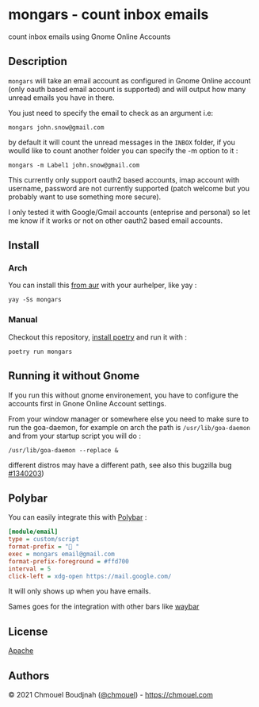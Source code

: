 # mongars - count inbox emails

count inbox emails using Gnome Online Accounts

## Description

`mongars` will take an email account as configured in Gnome Online account (only
oauth based email account is supported) and will output how many unread emails
you have in there.

You just need to specify the email to check as an argument i.e:

```shell
mongars john.snow@gmail.com
```

by default it will count the unread messages in the `INBOX` folder, if you
woulld like to count another folder you can specify the -m option to it :

```shell
mongars -m Label1 john.snow@gmail.com
```

This currently only support oauth2 based accounts, imap account with username,
password are not currently supported (patch welcome but you probably want to use
something more secure).

I only tested it with Google/Gmail accounts (enteprise and personal) so let me
know if it works or not on other oauth2 based email accounts.

## Install

### Arch

You can install this [from aur](https://aur.archlinux.org/packages/mongars) with your aurhelper, like yay :

```
yay -Ss mongars
```

### Manual

Checkout this repository, [install poetry](https://python-poetry.org/docs/#installation) and run it with :

```shell
poetry run mongars
```

## Running it without Gnome

If you run this without gnome environement, you have to configure the accounts
first in Gnone Online Account settings.

From your window manager or somewhere else you need to make sure to run the goa-daemon, for example on arch the path is `/usr/lib/goa-daemon` and from your startup script you will do :

```shell
/usr/lib/goa-daemon --replace &
```

different distros may have a different path, see also this bugzilla bug
[#1340203](https://bugzilla.redhat.com/show_bug.cgi?id=1340203))

## Polybar

You can easily integrate this with [Polybar](https://github.com/polybar/polybar) :

```ini
[module/email]
type = custom/script
format-prefix = " "
exec = mongars email@gmail.com
format-prefix-foreground = #ffd700
interval = 5
click-left = xdg-open https://mail.google.com/
```

It will only shows up when you have emails.

Sames goes for the integration with other bars like [waybar](https://github.com/Alexays/Waybar/)

## License

[Apache](./LICENSE)

## Authors

© 2021 Chmouel Boudjnah ([@chmouel](https://twitter.com/chmouel)) - https://chmouel.com
